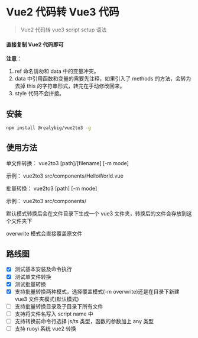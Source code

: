# Vue2 代码转 Vue3 代码

> Vue2 代码转 vue3 script setup 语法

#### 直接复制 Vue2 代码即可

**注意：**

1. ref 命名请勿和 data 中的变量冲突。
2. data 中引用函数和变量的需要先注释，如果引入了 methods 的方法，会转为去掉 this 的字符串形式，转完在手动修改回来。
3. style 代码不会拼接。

## 安装

```bash
npm install @realybig/vue2to3 -g
```

## 使用方法

单文件转换：
vue2to3 [path]/[filename] [-m mode]

示例：
vue2to3 src/components/HelloWorld.vue

批量转换：
vue2to3 [path] [-m mode]

示例：
vue2to3 src/components/

默认模式转换后会在文件目录下生成一个 vue3 文件夹，转换后的文件会存放到这个文件夹下

overwrite 模式会直接覆盖原文件

## 路线图

- [x] 测试基本安装及命令执行
- [x] 测试单文件转换
- [x] 测试批量转换
- [x] 支持批量转换两种模式，选择覆盖模式(-m overwrite)还是在目录下新建 vue3 文件夹模式(默认模式)
- [ ] 支持批量转换目录及子目录下所有文件
- [ ] 支持将文件名写入 script name 中
- [ ] 支持转换前命令行选择 js/ts 类型，函数的参数加上 any 类型
- [ ] 支持 ruoyi 系统 vue2 转换
